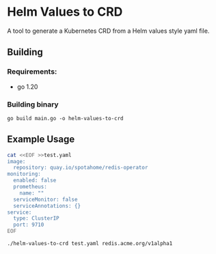 # Helm Values to CRD

A tool to generate a Kubernetes CRD from a Helm values style yaml file.

## Building

### Requirements:
- go 1.20

### Building binary

```
go build main.go -o helm-values-to-crd
```

## Example Usage

```bash
cat <<EOF >>test.yaml
image:
  repository: quay.io/spotahome/redis-operator
monitoring:
  enabled: false
  prometheus:
    name: ""
  serviceMonitor: false
  serviceAnnotations: {}
service:
  type: ClusterIP
  port: 9710
EOF

./helm-values-to-crd test.yaml redis.acme.org/v1alpha1
```
